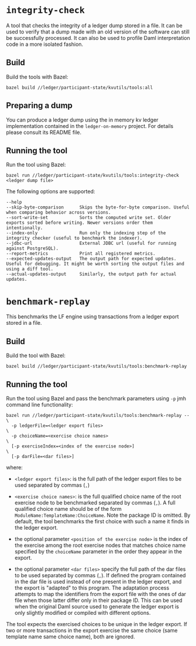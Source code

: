 # `integrity-check`

A tool that checks the integrity of a ledger dump stored in a file. It can be used to
verify that a dump made with an old version of the software can still be successfully processed.
It can also be used to profile Daml interpretation code in a more isolated fashion.

## Build

Build the tools with Bazel:

    bazel build //ledger/participant-state/kvutils/tools:all

## Preparing a dump

You can produce a ledger dump using the in memory kv ledger implementation contained in the
`ledger-on-memory` project. For details please consult its README file.

## Running the tool

Run the tool using Bazel:

    bazel run //ledger/participant-state/kvutils/tools:integrity-check <ledger dump file>

The following options are supported:

    --help
    --skip-byte-comparison      Skips the byte-for-byte comparison. Useful when comparing behavior across versions.
    --sort-write-set            Sorts the computed write set. Older exports sorted before writing. Newer versions order them intentionally.
    --index-only                Run only the indexing step of the integrity checker (useful to benchmark the indexer).
    --jdbc-url                  External JDBC url (useful for running against PostgreSQL).
    --report-metrics            Print all registered metrics.
    --expected-updates-output   The output path for expected updates. Useful for debugging. It might be worth sorting the output files and using a diff tool.
    --actual-updates-output     Similarly, the output path for actual updates.

# `benchmark-replay`

This benchmarks the LF engine using transactions from a ledger export stored in a file.

## Build 

Build the tool with Bazel:

    bazel build //ledger/participant-state/kvutils/tools:benchmark-replay 
    
## Running the tool 

Run the tool using Bazel and pass the benchmark parameters using `-p`
jmh command line functionality:

    bazel run //ledger/participant-state/kvutils/tools:benchmark-replay -- \
      -p ledgerFile=<ledger export files>                                  \
      -p choiceName=<exercise choice names>                                \
      [-p exerciseIndex=<index of the exercise node>]                      \
      [-p darFile=<dar files>]                                              


where:

* `<ledger export files>`: is the full path of the ledger export
  files to be used separated by commas (`,`)

* `<exercise choice names>`: is the full qualified choice name of the
  root exercise node to be benchmarked separated by commas (`,`). A full
  qualified choice name should be of the form
  `ModuleName:TemplateName:ChoiceName`.  Note the package ID is
  omitted. By default, the tool benchmarks the first choice with 
  such a name it finds in the ledger export.

* the optional parameter `<position of the exercise node>` is the 
  index of the exercise among the root exercise nodes that matches
  choice name specified by the `choiceName` parameter in the order 
  they appear in the export.

* the optional parameter `<dar files>` specify the full path of 
  the dar files to be used  separated by commas (`,`). If defined 
  the program contained in the dar file is used instead of one
  present in the ledger export, and the export is "adapted" to this 
  program. The adaptation process attempts to map the identifiers
  from the export file with the ones of dar file when those latter
  differ only in their package ID.  This can be used when the original
  Daml source used to generate the ledger export is only slightly
  modified or compiled with different options.
  
The tool expects the exercised choices to be unique in the ledger
export.  If two or more transactions in the export exercise the same
choice (same template name same choice name), both are ignored.
